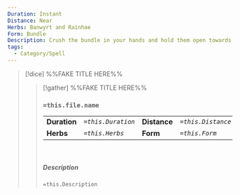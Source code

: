 ```yaml
---
Duration: Instant
Distance: Near
Herbs: Banwyrt and Rainhae
Form: Bundle
Description: Crush the bundle in your hands and hold them open towards the afﬂicted while speaking the prayer of rebuke. You will immediately dispel any wicked sorcery upon a person or object.
tags:
  - Category/Spell
---
```


>[!dice] %%FAKE TITLE HERE%%
>>[!gather]  %%FAKE TITLE HERE%%
>>### `=this.file.name`
>>|  | |  |  |
>>|--------|-------|-----|------|
>>| **Duration** | *`=this.Duration`* | **Distance** | *`=this.Distance`* |
>>| **Herbs** | *`=this.Herbs`* |  **Form**  | *`=this.Form`* |
>>
>>&nbsp;
>> 
>> ##### Description
>>`=this.Description`
>>


